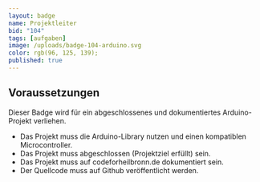 ```yaml
---
layout: badge
name: Projektleiter
bid: "104"
tags: [aufgaben]
image: /uploads/badge-104-arduino.svg
color: rgb(96, 125, 139);
published: true
---
```


## Voraussetzungen

Dieser Badge wird für ein abgeschlossenes und dokumentiertes Arduino-Projekt verliehen.

* Das Projekt muss die Arduino-Library nutzen und einen kompatiblen Microcontroller.
* Das Projekt muss abgeschlossen (Projektziel erfüllt) sein.
* Das Projekt muss auf codeforheilbronn.de dokumentiert sein.
* Der Quellcode muss auf Github veröffentlicht werden.

